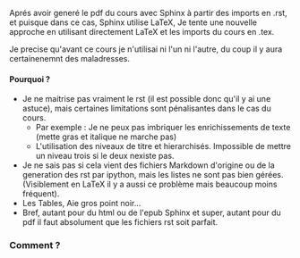 Aprés avoir generé le pdf du cours avec Sphinx à partir des imports en .rst, et puisque dans ce cas, Sphinx utilise LaTeX,
Je tente une nouvelle approche en utilisant directement LaTeX et les imports du cours en .tex.

Je precise qu'avant ce cours je n'utilisai ni l'un ni l'autre, du coup il y aura certainenemnt des maladresses.

#### Pourquoi ?

- Je ne maitrise pas vraiment le rst (il est possible donc qu'il y ai une astuce),
mais certaines limitations sont pénalisantes dans le cas du cours.
  - Par exemple : Je ne peux pas imbriquer les enrichissements de texte (mette gras et italique ne marche pas)
  - L'utilisation des niveaux de titre et hierarchisés. Impossible de mettre un niveau trois si le deux nexiste pas.
- Je ne sais pas si cela vient des fichiers Markdown d'origine ou de la generation des rst par ipython, mais les listes ne sont
pas bien gérées.(Visiblement en LaTeX il y a aussi ce problème mais beaucoup moins fréquent).
- Les Tables, Aie gros point noir...
- Bref, autant pour du html ou de l'epub Sphinx et super, autant pour du pdf il faut absolument que les fichiers rst soit parfait.

### Comment ?

